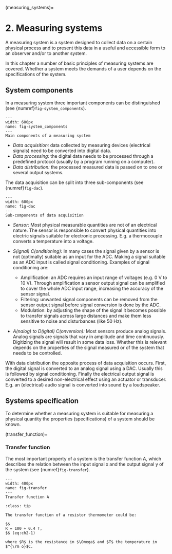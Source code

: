 (measuring_systems)=
# 2. Measuring systems

A measuring system is a system designed to collect data on a certain physical process and to present this data in a useful and accessible form  to an observer and/or to another system. 

In this chapter a number of basic principles of measuring systems are covered. Whether a system meets the demands of a user depends on the specifications of the system.

## System components
In a measuring system three important components can be distinguished (see {numref}`fig-system_components`).

```{figure} /Fig-ch2/components_ms.png
---
width: 600px
name: fig-system_components
---
Main components of a measuring system
```
	
* *Data acquisition:* data collected by measuring devices (electrical signals) need to be converted into digital data.
* *Data processing:* the digital data needs to be processed through a predefined protocol (usually by a program running on a computer).
* *Data distribution:* the processed measured data is passed on to one or several output systems.

The data acquisition can be split into three sub-components (see {numref}`fig-dac`).

```{figure} /Fig-ch2/dac.png
---
width: 600px
name: fig-dac
---
Sub-components of data acquisition
```

* *Sensor:* Most physical measurable quantities are not of an electrical nature. The sensor is responsible to convert physical quantities into electric signals suitable for electronic processing. E.g. a thermocouple converts a temperature into a voltage. 
* *S(ignal) C(onditioning):* In many cases the signal given by a sensor is not (optimally) suitable as an input for the ADC. Making a signal suitable as an ADC input is called signal conditioning. Examples of signal conditioning are:
    - Amplification: an ADC requires an input range of voltages (e.g. 0 V to 10 V). Through amplification a sensor output signal can be amplified to cover the whole ADC input range, increasing the accuracy of the sensor signal.
    - Filtering: unwanted signal components can be removed from the sensor output signal before signal conversion is done by the ADC.
    - Modulation: by adjusting the shape of the signal it becomes possible to transfer signals across large distances and make them less sensitive to noise and disturbances (like 50 Hz).

* *A(nalog) to D(igital) C(onversion):* Most sensors produce analog signals. Analog signals are signals that vary in amplitude and time continuously. Digitizing the signal will result in some data loss. Whether this is relevant depends on the properties of the signal measured or of the system that needs to be controlled.

With data distribution the opposite process of data acquisition occurs. First, the digital signal is converted to an analog signal using a DAC. Usually this is followed by signal conditioning. Finally the electrical output signal is converted to a desired non-electrical effect using an actuator or transducer. E.g. an (electrical) audio signal is converted into sound by a loudspeaker.

## Systems specification
To determine whether a measuring system is suitable for measuring a physical quantity the properties (specifications) of a system should be known.

(transfer_function)=
### Transfer function

The most important property of a system is the transfer function A, which describes the relation between the input signal x and the output signal y of the system (see {numref}`fig-transfer`). 

```{figure} /Fig-ch2/transfer.png
---
width: 400px
name: fig-transfer
---
Transfer function A
```

````{admonition} Example *transfer function*
:class: tip

The transfer function of a resistor thermometer could be:

$$
R = 100 + 0.4 T,
$$ (eq:ch2-1)

where $R$ is the resistance in $\Omega$ and $T$ the temperature in $^{\rm o}$C.
````

